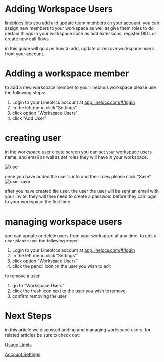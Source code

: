 # Adding Workspace Users

lineblocs lets you add and update team members on your account. you can assign new members to your workspace as well as
give them roles to do certain things in your workspace such as add extensions, register DIDs or create new call flows. 

in this guide will go over how to add, update or remove workspace users from your account.

# Adding a workspace member

to add a new workspace member to your lineblocs workspace please use the following steps:

1. Login to your Lineblocs account at [app.linelocs.com/#/login](http://app.lineblocs.com/#/login)
2. In the left menu click "Settings"
3. click option "Workspace Users"
4. click "Add User"

# creating user

in the workspace user create screen you can set your workspace users name, and email as well as set roles they will have in your workspace.

![user](/img/frontend/docs/workspace-users/user.png)

once you have added the user's info and their roles please click "Save"
![user save](/img/frontend/docs/workspace-users/user-save.png)

after you have created the user. the user the user will be sent an email with your invite. they will then need to create a password before they can login to your workspace the first time.

# managing workspace users

you can update or delete users from your workspace at any time. to edit a user please use the following steps:

1. Login to your Lineblocs account at [app.linelocs.com/#/login](http://app.lineblocs.com/#/login)
2. In the left menu click "Settings"
3. click option "Workspace Users"
4. click the pencil icon on the user you wish to edit

to remove a user

1. go to "Workspace Users"
2. click the trash icon next to the user you wish to remove
3. confirm removing the user

# Next Steps

in this article we discussed adding and managing workspace users. for related articles be sure to check out:

[Usage Limits](http://lineblocs.com/resources/other-topics/usage-limits)

[Account Settings](http://lineblocs.com/resources/other-topics/account-settings)